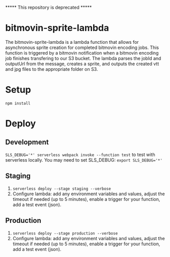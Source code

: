 ***** This repository is deprecated *****
# bitmovin-sprite-lambda
 The bitmovin-sprite-lambda is a lambda function that allows for asynchronous sprite creation for completed bitmovin encoding jobs.  This function is triggered by a bitmovin notification when a bitmovin encoding job finishes transfering to our S3 bucket.  The lambda parses the jobId and outputUrl from the message, creates a sprite, and outputs the created vtt and jpg files to the appropriate folder on S3.
 
# Setup

`npm install`

# Deploy

## Development

`SLS_DEBUG='*' serverless webpack invoke --function test` to test with serverless locally. You may need to set SLS_DEBUG: `export SLS_DEBUG='*'`

## Staging

1. `serverless deploy --stage staging --verbose`
1. Configure lambda: add any environment variables and values, adjust the timeout if needed (up to 5 minutes), enable a trigger for your function, add a test event (json).

## Production

1. `serverless deploy --stage production --verbose`
1. Configure lambda: add any environment variables and values, adjust the timeout if needed (up to 5 minutes), enable a trigger for your function, add a test event (json).
